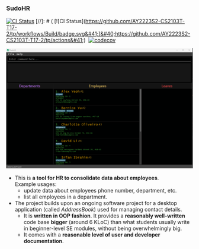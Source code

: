### SudoHR ###

[![CI Status](https://github.com/AY2223S2-CS2103T-T17-2/tp/workflows/Java%20CI/badge.svg)](https://github.com/AY2223S2-CS2103T-T17-2/tp/actions)
[//]: # (&nbsp;[![CI Status]&#40;https://github.com/AY2223S2-CS2103T-T17-2/tp/workflows/Build/badge.svg&#41;]&#40;https://github.com/AY2223S2-CS2103T-T17-2/tp/actions&#41;)
&nbsp;[![codecov](https://codecov.io/gh/AY2223S2-CS2103T-T17-2/tp/branch/master/graph/badge.svg)](https://codecov.io/gh/AY2223S2-CS2103-T17-2/tp)

![Ui](docs/images/Ui.png)

* This is **a tool for HR to consolidate data about employees**.<br>
  Example usages:
  * update data about employees phone number, department, etc.
  * list all employees in a department.
* The project builds upon an ongoing software project for a desktop application (called _AddressBook_) used for managing contact details.
  * It is **written in OOP fashion**. It provides a **reasonably well-written** code base **bigger** (around 6 KLoC) than what students usually write in beginner-level SE modules, without being overwhelmingly big.
  * It comes with a **reasonable level of user and developer documentation**.
